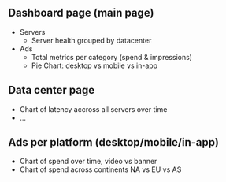 ## Dashboard page (main page)

- Servers
    - Server health grouped by datacenter
- Ads
    - Total metrics per category (spend & impressions)
    - Pie Chart: desktop vs mobile vs in-app

## Data center page

- Chart of latency accross all servers over time
- ...

## Ads per platform (desktop/mobile/in-app)

- Chart of spend over time, video vs banner
- Chart of spend across continents NA vs EU vs AS
